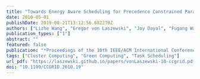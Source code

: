 ```yaml
---
title: "Towards Energy Aware Scheduling for Precedence Constrained Parallel Tasks in a Cluster with DVFS"
date: 2010-05-01
publishDate: 2019-08-21T13:12:56.682270Z
authors: ["Lizhe Wang", "Gregor von Laszewski", "Jay Dayal", "Fugang Wang"]
publication_types: ["1"]
abstract: ""
featured: false
publication: "*Proceedings of the 10th IEEE/ACM International Conference on Cluster, Cloud and Grid Computing*"
tags: ["Cluster Computing", "Green Computing", "Task Scheduling"]
url_pdf: "https://laszewski.github.io/papers/vonLaszewski-10-ccgrid.pdf"
doi: "10.1109/CCGRID.2010.19"
---
```


